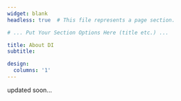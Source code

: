 ```yaml
---
widget: blank
headless: true  # This file represents a page section.

# ... Put Your Section Options Here (title etc.) ...

title: About DI
subtitle:

design:
  columns: '1'
---
```


updated soon...